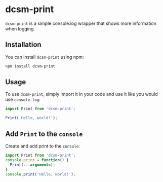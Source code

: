 # dcsm-print

`dcsm-print` is a simple console.log wrapper that shows more information when logging.

## Installation

You can install `dcsm-print` using npm:

```bash
npm install dcsm-print
```

## Usage
To use `dcsm-print`, simply import it in your code and use it like you would use `console.log`:

```javascript
import Print from 'dcsm-print';

Print('Hello, world!');
```

## Add `Print` to the `console`
Create and add print to the `console`:
  
```javascript
import Print from 'dcsm-print';
console.print = function() {
  Print(...arguments);
}
console.print('Hello, world!');
```

